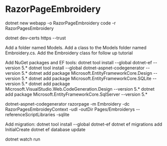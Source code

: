 # RazorPageEmbroidery
dotnet new webapp -o RazorPageEmbroidery code -r RazorPagesEmbroidery

dotnet dev-certs https --trust

Add a folder named Models.
Add a class to the Models folder named Embroidery.cs.
Add  the Embroidery class for follow up tutorial 


Add NuGet packages and EF tools:
dotnet tool install --global dotnet-ef --version 5.*
dotnet tool install --global dotnet-aspnet-codegenerator --version 5.*
dotnet add package Microsoft.EntityFrameworkCore.Design --version 5.*
dotnet add package Microsoft.EntityFrameworkCore.SQLite --version 5.*
dotnet add package Microsoft.VisualStudio.Web.CodeGeneration.Design --version 5.*
dotnet add package Microsoft.EntityFrameworkCore.SqlServer --version 5.*


dotnet-aspnet-codegenerator razorpage -m Embroidery -dc RazorPagesEmbroideyContext -udl -outDir Pages/Embroiderys --referenceScriptLibraries -sqlite

Add migration:
dotnet tool install --global dotnet-ef
dotnet ef migrations add InitialCreate
dotnet ef database update

dotnet watch run
